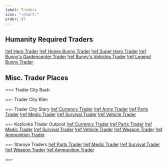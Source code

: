 ```yaml
---
label: Traders
icon: ":chart:"
order: 97
---
```

## Humanity Required Traders
[!ref Hero Trader](/traders/hero.md)
[!ref Honey Bunny Trader](/traders/honey-bunny.md)
[!ref Super Hero Trader](/traders/super-hero.md)
[!ref Bunny's Gardencenter Trader](/traders/bunnys-gardencenter.md)
[!ref Bunny's Vehicles Trader](/traders/bunnys-vehicles.md)
[!ref Legend Bunny Trader](/traders/legend-bunny.md)

## Misc. Trader Places
=== Trader City Bash

==- Trader City Klen

==- Trader City Stary
[!ref Currency Trader](/traders/currency.md)
[!ref Army Trader](/traders/army.md)
[!ref Parts Trader](/traders/parts.md)
[!ref Medic Trader](/traders/medic.md)
[!ref Survival Trader](/traders/survival.md)
[!ref Vehicle Trader](/traders/vehicle.md)

==- Kozlovka Trader Outpost
[!ref Currency Trader](/traders/currency.md)
[!ref Parts Trader](/traders/parts.md)
[!ref Medic Trader](/traders/medic.md)
[!ref Survival Trader](/traders/survival.md)
[!ref Vehicle Trader](/traders/vehicle.md)
[!ref Weapon Trader](/traders/weapon.md)
[!ref Ammunition Trader](/traders/ammunition.md)

==- Staroye Traders
[!ref Parts Trader](/traders/parts.md)
[!ref Medic Trader](/traders/medic.md)
[!ref Survival Trader](/traders/survival.md)
[!ref Weapon Trader](/traders/weapon.md)
[!ref Ammunition Trader](/traders/ammunition.md)

==-